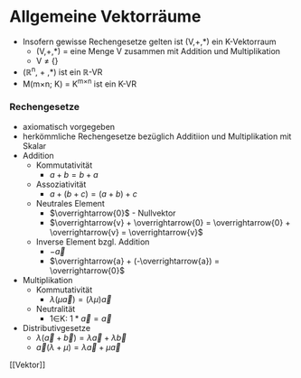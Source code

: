 # Allgemeine Vektorräume
+ Insofern gewisse Rechengesetze gelten ist (V,+,\*) ein K-Vektorraum
	+ (V,+,\*) = eine Menge V zusammen mit Addition und Multiplikation
	+ V ≠ {} 
+ (ℝ<sup>n</sup>, + ,\*) ist ein ℝ-VR
+ M(m×n; K) = K<sup>m×n</sup> ist ein K-VR

### Rechengesetze
+ axiomatisch vorgegeben
+ herkömmliche Rechengesetze bezüglich Additiion und Multiplikation mit Skalar
+ Addition
	+ Kommutativität
		+ $a + b = b + a$
	+ Assoziativität
		+ $a + (b + c) = (a + b) + c$ 
	+ Neutrales Element
		+ $\overrightarrow{0}$ - Nullvektor
		+ $\overrightarrow{v} +  \overrightarrow{0} =  \overrightarrow{0} +  \overrightarrow{v} =  \overrightarrow{v}$
	+ Inverse Element bzgl. Addition
		+ $-\overrightarrow{a}$ 
		+ $\overrightarrow{a} + (-\overrightarrow{a}) = \overrightarrow{0}$
+ Multiplikation
	+ Kommutativität
		+ $λ(μ\overrightarrow{a}) = (λμ)\overrightarrow{a}$
	+ Neutralität
		+ 1∈K: $1 * \overrightarrow{a} = \overrightarrow{a}$ 
+ Distributivgesetze
	+ $λ(\overrightarrow{a} + \overrightarrow{b}) = λ\overrightarrow{a} + λ\overrightarrow{b}$
	+ $\overrightarrow{a}(λ + μ) = λ\overrightarrow{a} + μ\overrightarrow{a}$

[[Vektor]]